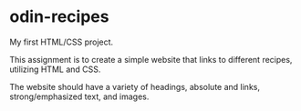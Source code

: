 # odin-recipes
My first HTML/CSS project.

This assignment is to create a simple website that links to different recipes, utilizing HTML and CSS.

The website should have a variety of headings, absolute and links, strong/emphasized text, and images.
